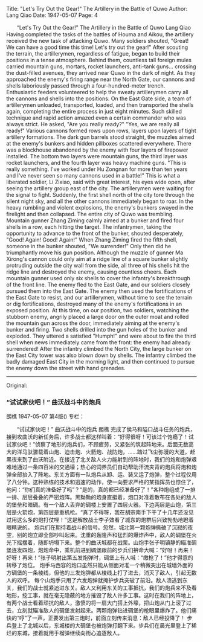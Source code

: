Title: "Let's Try Out the Gear!" The Artillery in the Battle of Quwo
Author: Lang Qiao
Date: 1947-05-07
Page: 4

　　“Let's Try Out the Gear!"
    The Artillery in the Battle of Quwo
    Lang Qiao
    Having completed the tasks of the battles of Houma and Aikou, the artillery received the new task of attacking Quwo. Many soldiers shouted, "Great! We can have a good time this time! Let's try out the gear!" After scouting the terrain, the artillerymen, regardless of fatigue, began to build their positions in a tense atmosphere. Behind them, countless tall foreign mules carried mountain guns, mortars, rocket launchers, anti-tank guns... crossing the dust-filled avenues, they arrived near Quwo in the dark of night. As they approached the enemy's firing range near the North Gate, our cannons and shells laboriously passed through a four-hundred-meter trench. Enthusiastic feeders volunteered to help the sweaty artillerymen carry all the cannons and shells into the positions. On the East Gate side, a team of artillerymen unloaded, transported, loaded, and then transported the shells again, completing the entire process in just eight minutes. Such skilled technique and rapid action amazed even a certain commander who was always strict. He asked, "Are you really ready?" "Yes, we are really all ready!" Various cannons formed rows upon rows, layers upon layers of tight artillery formations. The dark gun barrels stood straight, the muzzles aimed at the enemy's bunkers and hidden pillboxes scattered everywhere. There was a blockhouse abandoned by the enemy with four layers of firepower installed. The bottom two layers were mountain guns, the third layer was rocket launchers, and the fourth layer was heavy machine guns. "This is really something. I've worked under Hu Zongnan for more than ten years and I've never seen so many cannons used in a battle!" This is what a liberated soldier, Li Zixiao, said with great interest, his eyes wide open, after seeing the artillery group east of the city.
    The artillerymen were waiting for the signal to fight. Suddenly, the first shell north of the city tore through the silent night sky, and all the other cannons immediately began to roar. In the heavy rumbling and violent explosions, the enemy's bunkers swayed in the firelight and then collapsed. The entire city of Quwo was trembling. Mountain gunner Zhang Ziming calmly aimed at a bunker and fired four shells in a row, each hitting the target. The infantrymen, taking the opportunity to advance to the front of the bunker, shouted desperately, "Good! Again! Good! Again!" When Zhang Ziming fired the fifth shell, someone in the bunker shouted, "We surrender!" Only then did he triumphantly move his gun position.
    Although the muzzle of gunner Ma Xirong's cannon could only aim at a ridge line of a square bunker slightly protruding outside the city wall from the side, all three of his shells hit the ridge line and destroyed the enemy, causing countless cheers.
    Each mountain gunner used only six shells to cover the infantry's breakthrough of the front line. The enemy fled to the East Gate, and our soldiers closely pursued them into the East Gate. The enemy then used the fortifications of the East Gate to resist, and our artillerymen, without time to see the terrain or dig fortifications, destroyed many of the enemy's fortifications in an exposed position. At this time, on our position, two soldiers, watching the stubborn enemy, angrily placed a large door on the outer moat and rolled the mountain gun across the door, immediately aiming at the enemy's bunker and firing. Two shells drilled into the gun holes of the bunker and exploded. They uttered a satisfied "Humph!" and were about to fire the third shell when news immediately came from the front: the enemy had already surrendered!
    After the infantry climbed the North City, the large bunker on the East City tower was also blown down by shells. The infantry climbed the badly damaged East City in the morning light, and then continued to pursue the enemy down the street with hand grenades.



<hr /> 

Original: 


### “试试家伙吧！”  曲沃战斗中的炮兵
朗樵
1947-05-07
第4版()
专栏：

　　“试试家伙吧！”
    曲沃战斗中的炮兵
    朗樵
    完成了侯马和隘口战斗任务的炮兵，接到攻曲沃的新任务后，许多战士都这样叫着：“好得很呀！可该过个饱瘾了！试试家伙吧！”侦察了地形的炮兵们，不顾疲劳，又紧张的筑起阵地来。后面无数高大的洋马驮骡载着山炮、迫击炮、火箭炮、战防炮，……踏过飞尘弥漫的大道，赶黑夜来到了曲沃附近。在接近了北关敌人火力能射到的阵地时，我们的炮和炮弹艰难地通过一条四百米的交通壕；热心的饲养员们自动帮助汗流夹背的炮兵将炮和炮弹全部抬入了阵地。东关方面有一队炮兵从卸、运、装又运了炮弹，整个过程仅用了八分钟。这种熟练的技术和迅速的动作，使一向要求严格的某指挥员也惊住了，他问：“你们真的准备好了吗”？“是的，真的都已经准备好了！”各种炮组成了一排一排、层层叠叠的严密炮阵。黑黝黝的炮身直挺着，炮口对准着散布在各处的敌人的堡垒和暗碉。有一个敌人丢弃的碉楼上安置了四层火器。下边两层是山炮，第三层是火箭炮，第四层是重机枪。“真了不得呀，我在胡宗南手下干了十几年还没见过用这么多的炮打仗哩！”这是解放战士李子效看了城东的炮群后兴致勃勃地瞪着眼睛说的。
    炮兵们在期待着战斗的信号。忽然，城北第一颗炮弹撕破了沉寂的夜空，别的炮立即全部吵叫起来。沈重的轰隆声和猛烈的爆炸声中，敌人的碉堡在火光下摇摆着，随即坍塌下来。整个的曲沃城都在战栗。山炮手张子明镇静的瞄准碉堡连发四炮，炮炮命中，乘机前进到碉堡跟前的步兵们拚命大喊：“好呀！再来！好呀！再来！”张子明射出第五发炮弹时，碉堡上有人喊：“缴枪了！”他才得意的转移了炮位。
    炮手马西容的炮口虽然只能从侧面对准一个稍微突出在城墙外面的方碉堡的一条棱线，但他的三发炮弹都从棱线上打了进去，消灭了敌人，引起无数人的欢呼。
    每个山炮手只用了六发炮弹就掩护步兵突破了前沿。敌人溃逃到东关，我们的战士就紧追进东关。敌人又利用东关的工事抵抗，我们的炮兵来不及看地形，挖工事，就在毫无隐蔽的地方摧毁了敌人许多工事。这时在我们的阵地上，有两个战士看着顽抗的敌人，激愤的将一扇大门搭上外壕，把山炮从门上滚了过去，立刻就瞄准敌人的碉堡发射起来。两颗炮弹钻进碉堡的枪眼里爆炸了。他们痛快的“哼”了一声，正要发出第三炮时，前面立刻传来消息：敌人已经投降了！
    步兵登上了北城以后，东城楼的大碉堡也被炮弹打翻下来。步兵们在晨光里登上了稀烂的东城，接着就用手榴弹继续向街心追逐敌人。
